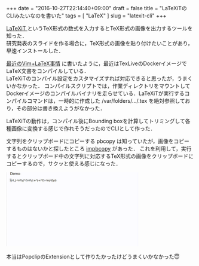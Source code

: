 +++
date = "2016-10-27T22:14:40+09:00"
draft = false
title = "LaTeXiTのCLIみたいなのを書いた"
tags = [ "LaTeX" ]
slug = "latexit-cli"
+++

[ LaTeXiT ]( https://www.chachatelier.fr/latexit/ )というTeX形式の数式を入力するとTeX形式の画像を出力するツールを知った．  
研究発表のスライドを作る場合に，TeX形式の画像を貼り付けたいことがあり，早速インストールした．

<!--more-->

[最近のVim+LaTeX事情](http://blog.itkq.jp/post/vim-latex/) に書いたように，最近はTexLiveのDockerイメージでLaTeX文書をコンパイルしている．  
LaTeXiTのコンパイル設定をカスタマイズすれば対応できると思ったが，うまくいかなかった．
コンパイルスクリプトでは，作業ディレクトリをマウントしてDockerイメージのコンパイルバイナリを走らせている．LaTeXiTが実行するコンパイルコマンドは，一時的に作成した
/var/folders/.../.tex を絶対参照しており，その部分は書き換えようがなかった．

LaTeXiTの動作は，コンパイル後にBounding boxを計算してトリミングして各種画像に変換する感じで作れそうだったのでCLIとして作った．

<script src="https://gist.github.com/itkq/7d12990860ee2d8b9b32a437be278b6a.js"></script>

文字列をクリップボードにコピーする pbcopy は知っていたが，画像をコピーするものはないかと探したところ [impbcopy](https://gist.github.com/beng/806b8420cc16bcf8a07a) があった．
これを利用して，実行するとクリップボード中の文字列に対応するTeX形式の画像をクリップボードにコピーするので，サクッと使える感じになった．

<a href="/img/latexit-demo.gif"><img src="/img/latexit-demo.gif" width="70%"/></a>

本当はPopclipのExtensionとして作りたかったけどうまくいかなかった😇
